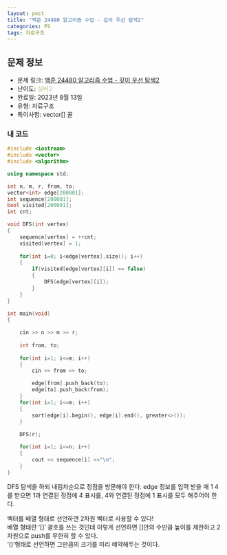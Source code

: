 ```yaml
---
layout: post
title: "백준 24480 알고리즘 수업 - 깊이 우선 탐색2"
categories: PS
tags: 자료구조
---
```


## 문제 정보
- 문제 링크: [백준 24480 알고리즘 수업 - 깊이 우선 탐색2](https://www.acmicpc.net/problem/24480)
- 난이도: <span style="color:#B5C78A">실버2</span>
- 완료일: 2023년 8월 13일
- 유형: 자료구조
- 특이사항: vector[] 꼴

### 내 코드

```C++
#include <iostream>
#include <vector>
#include <algorithm>

using namespace std;

int n, m, r, from, to;
vector<int> edge[200001];
int sequence[200001];
bool visited[200001];
int cnt;

void DFS(int vertex)
{
	sequence[vertex] = ++cnt;	
	visited[vertex] = 1;
	
	for(int i=0; i<edge[vertex].size(); i++)
	{
		if(visited[edge[vertex][i]] == false)
		{
			DFS(edge[vertex][i]);
		}
	}
}

int main(void)
{	
	
	cin >> n >> m >> r;
	
	int from, to;
	
	for(int i=1; i<=m; i++)
	{
		cin >> from >> to;

		edge[from].push_back(to);
		edge[to].push_back(from);
	}
	for(int i=1; i<=m; i++)
	{
		sort(edge[i].begin(), edge[i].end(), greater<>());
	}
	
	DFS(r);

	for(int i=1; i<=n; i++)
	{
		cout << sequence[i] <<"\n";
	}
}
```

DFS 탐색을 하되 내림차순으로 정점을 방문해야 한다. edge 정보를 입력 받을 때 1 4 를 받으면 1과 연결된 정점에 4 표시를, 4와 연결된 정점에 1 표시를 모두 해주어야 한다.

벡터를 배열 형태로 선언하면 2차원 벡터로 사용할 수 있다!  
배열 형태란 ‘[]’ 괄호를 쓰는 것인데 이렇게 선언하면 []안의 수만큼 높이를 제한하고 2차원으로 push를 무한히 할 수 있다.  
’()’형태로 선언하면 그만큼의 크기를 미리 예약해두는 것이다.  

